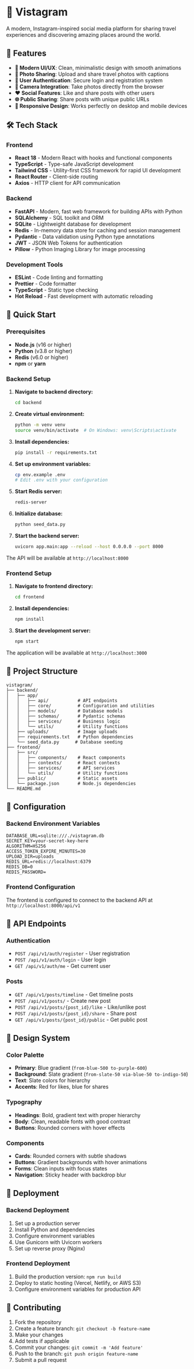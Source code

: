# 📸 Vistagram

A modern, Instagram-inspired social media platform for sharing travel experiences and discovering amazing places around the world.

## 🌟 Features

- **📱 Modern UI/UX**: Clean, minimalistic design with smooth animations
- **📸 Photo Sharing**: Upload and share travel photos with captions
- **🔐 User Authentication**: Secure login and registration system
- **📱 Camera Integration**: Take photos directly from the browser
- **❤️ Social Features**: Like and share posts with other users
- **🌐 Public Sharing**: Share posts with unique public URLs
- **📱 Responsive Design**: Works perfectly on desktop and mobile devices

## 🛠️ Tech Stack

### Frontend
- **React 18** - Modern React with hooks and functional components
- **TypeScript** - Type-safe JavaScript development
- **Tailwind CSS** - Utility-first CSS framework for rapid UI development
- **React Router** - Client-side routing
- **Axios** - HTTP client for API communication

### Backend
- **FastAPI** - Modern, fast web framework for building APIs with Python
- **SQLAlchemy** - SQL toolkit and ORM
- **SQLite** - Lightweight database for development
- **Redis** - In-memory data store for caching and session management
- **Pydantic** - Data validation using Python type annotations
- **JWT** - JSON Web Tokens for authentication
- **Pillow** - Python Imaging Library for image processing

### Development Tools
- **ESLint** - Code linting and formatting
- **Prettier** - Code formatter
- **TypeScript** - Static type checking
- **Hot Reload** - Fast development with automatic reloading

## 🚀 Quick Start

### Prerequisites
- **Node.js** (v16 or higher)
- **Python** (v3.8 or higher)
- **Redis** (v6.0 or higher)
- **npm** or **yarn**

### Backend Setup

1. **Navigate to backend directory:**
   ```bash
   cd backend
   ```

2. **Create virtual environment:**
   ```bash
   python -m venv venv
   source venv/bin/activate  # On Windows: venv\Scripts\activate
   ```

3. **Install dependencies:**
   ```bash
   pip install -r requirements.txt
   ```

4. **Set up environment variables:**
   ```bash
   cp env.example .env
   # Edit .env with your configuration
   ```

5. **Start Redis server:**
   ```bash
   redis-server
   ```

6. **Initialize database:**
   ```bash
   python seed_data.py
   ```

7. **Start the backend server:**
   ```bash
   uvicorn app.main:app --reload --host 0.0.0.0 --port 8000
   ```

The API will be available at `http://localhost:8000`

### Frontend Setup

1. **Navigate to frontend directory:**
   ```bash
   cd frontend
   ```

2. **Install dependencies:**
   ```bash
   npm install
   ```

3. **Start the development server:**
   ```bash
   npm start
   ```

The application will be available at `http://localhost:3000`

## 📁 Project Structure

```
vistagram/
├── backend/
│   ├── app/
│   │   ├── api/           # API endpoints
│   │   ├── core/          # Configuration and utilities
│   │   ├── models/        # Database models
│   │   ├── schemas/       # Pydantic schemas
│   │   ├── services/      # Business logic
│   │   └── utils/         # Utility functions
│   ├── uploads/           # Image uploads
│   ├── requirements.txt   # Python dependencies
│   └── seed_data.py      # Database seeding
├── frontend/
│   ├── src/
│   │   ├── components/    # React components
│   │   ├── contexts/      # React contexts
│   │   ├── services/      # API services
│   │   └── utils/         # Utility functions
│   ├── public/            # Static assets
│   └── package.json       # Node.js dependencies
└── README.md
```

## 🔧 Configuration

### Backend Environment Variables
```env
DATABASE_URL=sqlite:///./vistagram.db
SECRET_KEY=your-secret-key-here
ALGORITHM=HS256
ACCESS_TOKEN_EXPIRE_MINUTES=30
UPLOAD_DIR=uploads
REDIS_URL=redis://localhost:6379
REDIS_DB=0
REDIS_PASSWORD=
```

### Frontend Configuration
The frontend is configured to connect to the backend API at `http://localhost:8000/api/v1`

## 📱 API Endpoints

### Authentication
- `POST /api/v1/auth/register` - User registration
- `POST /api/v1/auth/login` - User login
- `GET /api/v1/auth/me` - Get current user

### Posts
- `GET /api/v1/posts/timeline` - Get timeline posts
- `POST /api/v1/posts/` - Create new post
- `POST /api/v1/posts/{post_id}/like` - Like/unlike post
- `POST /api/v1/posts/{post_id}/share` - Share post
- `GET /api/v1/posts/{post_id}/public` - Get public post

## 🎨 Design System

### Color Palette
- **Primary**: Blue gradient (`from-blue-500 to-purple-600`)
- **Background**: Slate gradient (`from-slate-50 via-blue-50 to-indigo-50`)
- **Text**: Slate colors for hierarchy
- **Accents**: Red for likes, blue for shares

### Typography
- **Headings**: Bold, gradient text with proper hierarchy
- **Body**: Clean, readable fonts with good contrast
- **Buttons**: Rounded corners with hover effects

### Components
- **Cards**: Rounded corners with subtle shadows
- **Buttons**: Gradient backgrounds with hover animations
- **Forms**: Clean inputs with focus states
- **Navigation**: Sticky header with backdrop blur

## 🚀 Deployment

### Backend Deployment
1. Set up a production server
2. Install Python and dependencies
3. Configure environment variables
4. Use Gunicorn with Uvicorn workers
5. Set up reverse proxy (Nginx)

### Frontend Deployment
1. Build the production version: `npm run build`
2. Deploy to static hosting (Vercel, Netlify, or AWS S3)
3. Configure environment variables for production API

## 🤝 Contributing

1. Fork the repository
2. Create a feature branch: `git checkout -b feature-name`
3. Make your changes
4. Add tests if applicable
5. Commit your changes: `git commit -m 'Add feature'`
6. Push to the branch: `git push origin feature-name`
7. Submit a pull request